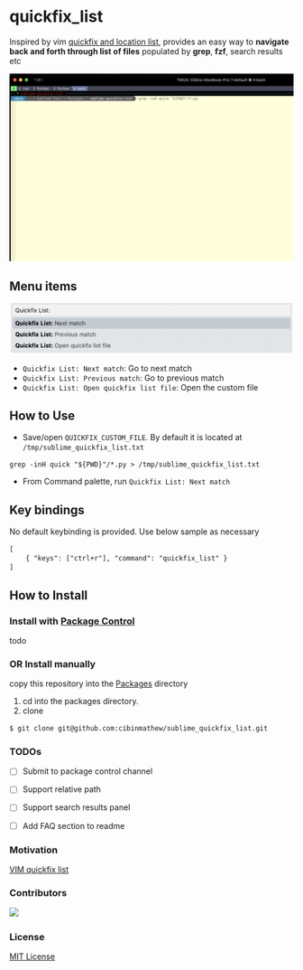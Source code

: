 # quickfix_list

Inspired by vim [quickfix and location list](https://freshman.tech/vim-quickfix-and-location-list/), 
provides an easy way to **navigate back and forth through list of files** populated by **grep**, **fzf**, search results etc

![Alt Text](images/demo.gif)

## Menu items

![Alt Text](images/menu.png)

- `Quickfix List: Next match`: Go to next match
- `Quickfix List: Previous match`: Go to previous match
- `Quickfix List: Open quickfix list file`: Open the custom file

## How to Use
- Save/open `QUICKFIX_CUSTOM_FILE`. By default it is located at `/tmp/sublime_quickfix_list.txt`
```
grep -inH quick "${PWD}"/*.py > /tmp/sublime_quickfix_list.txt
 ```
- From Command palette, run `Quickfix List: Next match`
## Key bindings
No default keybinding is provided. Use below sample as necessary
```
[
    { "keys": ["ctrl+r"], "command": "quickfix_list" }
]
```
## How to Install

### Install with [Package Control](https://packagecontrol.io/installation)
todo
### OR Install manually
copy this repository into the [Packages](https://docs.sublimetext.io/guide/extensibility/packages.html#package-locations-and-abbreviations) directory
1. cd into the packages directory. 
2. clone
  ```sh
  $ git clone git@github.com:cibinmathew/sublime_quickfix_list.git
  ```

### TODOs
- [ ] Submit to package control channel
- [ ] Support relative path
- [ ] Support search results panel
- [ ] Add FAQ section to readme


### Motivation

[VIM quickfix list](https://freshman.tech/vim-quickfix-and-location-list/)
### Contributors

<a href="https://github.com/cibinmathew/sublime-alter-text/graphs/contributors">
  <img src="https://contributors-img.web.app/image?repo=cibinmathew/sublime-alter-text" />
</a>

### License

[MIT License](LICENSE)
